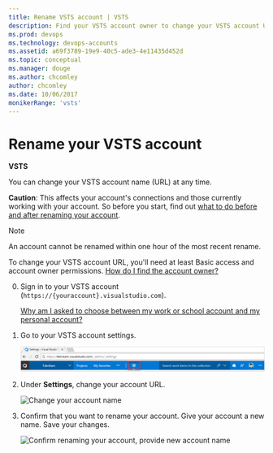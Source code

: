```yaml
---
title: Rename VSTS account | VSTS
description: Find your VSTS account owner to change your VSTS account URL or provide a new name, what to do before and after renaming your account
ms.prod: devops
ms.technology: devops-accounts
ms.assetid: a69f3789-19e9-40c5-ade3-4e11435d452d
ms.topic: conceptual
ms.manager: douge
ms.author: chcomley
author: chcomley
ms.date: 10/06/2017
monikerRange: 'vsts'
---
```

# Rename your VSTS account

**VSTS**

You can change your VSTS account name (URL) at any time.

**Caution**: This affects your account's connections 
and those currently working with your account. 
So before you start, find out 
[what to do before and after renaming your account](https://support.microsoft.com/kb/2793597).

> [!NOTE]
> An account cannot be renamed within one hour of the most recent rename.

To change your VSTS account URL, you'll need at least Basic access and account owner permissions. 
[How do I find the account owner?](faq-delete-restore-vsts-account.md#find-owner)

0.  Sign in to your VSTS account (```https://{youraccount}.visualstudio.com```).

	[Why am I asked to choose between my work or school account and my personal account?](faq-create-account.md#ChooseOrgAcctMSAcct)

0.  Go to your VSTS account settings.

    ![Go to account settings](../_shared/_img/account-settings-new-ui.png)

0.	Under **Settings**, change your account URL.

    ![Change your account name](_img/rename-vso-account/vsorenameaccount.png)

0.  Confirm that you want to rename your account. 
Give your account a new name. Save your changes.

    ![Confirm renaming your account, provide new account name](_img/rename-vso-account/vsoconfirmaccountrename.png)
